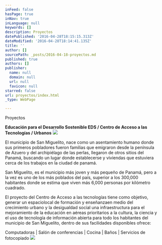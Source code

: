 ```yaml
---
inFeed: false
hasPage: true
inNav: true
inLanguage: null
keywords: []
description: Proyectos
datePublished: '2016-04-28T18:15:15.313Z'
dateModified: '2016-04-28T18:14:41.135Z'
title: ''
author: []
sourcePath: _posts/2016-04-18-proyectos.md
published: true
authors: []
publisher:
  name: null
  domain: null
  url: null
  favicon: null
starred: false
url: proyectos/index.html
_type: WebPage

---
```

Proyectos

**Educación para el Desarrollo Sostenible EDS / Centro de Acceso a las Tecnologías / Urbanos**
![](https://the-grid-user-content.s3-us-west-2.amazonaws.com/c211ef75-d366-4257-b784-7275020f2d86.jpg)

El municipio de San Miguelito, nace como un asentamiento humano donde sus primeros pobladores fueron familias que emigraron desde la península de Azuero y del archipiélago de las perlas, llegaron de otros sitios del Panamá, buscando un lugar donde establecerse y viviendas que estuviera cerca de los trabajos en la ciudad de panamá.

San Miguelito, es el municipio más joven y más pequeño de Panamá, pero a la vez es uno de los más poblados del país, superior a los 300,000 habitantes donde se estima que viven más 6,000 personas por kilómetro cuadrado.

El proyecto del Centro de Acceso a las tecnologías tiene como objetivo, generar un espaciolocal de formación y enseñanzaen medio del crecimiento urbano y la desigualdad social una infraestructura para el mejoramiento de la educación en aéreas prioritarios a la cultura, la ciencia y el uso de tecnología de información abierta para todo los habitantes del municipio de San Miguelito, dentro de sus facilidades disponibles ofrece:

Computadoras | Salón de conferencias | Cocina | Baños | Servicios de fotocopiado
![](https://the-grid-user-content.s3-us-west-2.amazonaws.com/d4d1ccec-55e9-401d-ac7f-76652df0f94d.png)